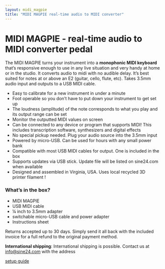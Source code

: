 ```yaml
---
layout: midi_magpie
title: "MIDI MAGPIE real-time audio to MIDI converter"
---
```


# MIDI MAGPIE - real-time audio to MIDI converter pedal
The MIDI MAGPIE turns your instrument into a **monophonic MIDI keyboard** that’s responsive enough to use in any live situation and very handy at home or in the studio. It converts audio to midi with no audible delay. It’s best suited for notes at or above an E2 (guitar, cello, flute, etc). Takes 3.5mm audio input and outputs to a USB MIDI cable.
      
* Easy to calibrate for a new instrument in under a minute
* Foot operable so you don’t have to put down your instrument to get set up
* The loudness (amplitude) of the note corresponds to what you play and its output range can be set
* Monitor the outputted MIDI values on screen 
* Can be connected to any device or program that supports MIDI!
This includes transcription software, synthesizers and digital effects 
* No special pickup needed. Plug your audio source into the 3.5mm input
* Powered by micro-USB. Can be used for hours with any small power bank 
* Compatible with most USB MIDI cables for output. One is included in the box
* Supports updates via USB stick. Update file will be listed on sine24.com when available 
* Designed and assembled in Virginia, USA. Uses local recycled 3D printer filament ! 

### What’s in the box?
* MIDI MAGPIE
* USB MIDI cable 
* ¼ inch to 3.5mm adapter
* switchable micro-USB cable and power adapter
* Instructions sheet

Returns accepted up to 30 days. Simply send it all back with the included invoice for a full refund to the original payment method.

**International shipping**:
International shipping is possible. Contact us at info@sine24.com with the address


[setup guide](https://drive.google.com/file/d/1MKVZTpETLnTJJpVcqnfb124Hetv4F9Ac/view?usp=drive_link)
